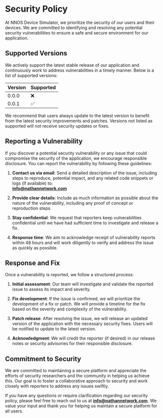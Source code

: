 # Security Policy

At NNOS Device Simulator, we prioritize the security of our users and their devices. We are committed to identifying and resolving any potential security vulnerabilities to ensure a safe and secure environment for our application.

## Supported Versions

We actively support the latest stable release of our application and continuously work to address vulnerabilities in a timely manner. Below is a list of supported versions:

| Version | Supported          |
| ------- | ------------------ |
| 0.0.0   | :x:                |
| 0.0.1   | :white_check_mark: |

We recommend that users always update to the latest version to benefit from the latest security improvements and patches. Versions not listed as supported will not receive security updates or fixes.

## Reporting a Vulnerability

If you discover a potential security vulnerability or any issue that could compromise the security of the application, we encourage responsible disclosure. You can report the vulnerability by following these guidelines:

1. **Contact us via email**: Send a detailed description of the issue, including steps to reproduce, potential impact, and any related code snippets or logs (if available) to:  
   **info@nathannetwork.com**

2. **Provide clear details**: Include as much information as possible about the nature of the vulnerability, including any proof of concept or reproduction steps.

3. **Stay confidential**: We request that reporters keep vulnerabilities confidential until we have had sufficient time to investigate and release a fix.

4. **Response time**: We aim to acknowledge receipt of vulnerability reports within 48 hours and will work diligently to verify and address the issue as quickly as possible.

## Response and Fix

Once a vulnerability is reported, we follow a structured process:

1. **Initial assessment**: Our team will investigate and validate the reported issue to assess its impact and severity.
   
2. **Fix development**: If the issue is confirmed, we will prioritize the development of a fix or patch. We will provide a timeline for the fix based on the severity and complexity of the vulnerability.

3. **Patch release**: After resolving the issue, we will release an updated version of the application with the necessary security fixes. Users will be notified to update to the latest version.

4. **Acknowledgment**: We will credit the reporter (if desired) in our release notes or security advisories for their responsible disclosure.

## Commitment to Security

We are committed to maintaining a secure platform and appreciate the efforts of security researchers and the community in helping us achieve this. Our goal is to foster a collaborative approach to security and work closely with reporters to address any issues swiftly.

If you have any questions or require clarification regarding our security policy, please feel free to reach out to us at **info@nathannetwork.com**. We value your input and thank you for helping us maintain a secure platform for all users.

